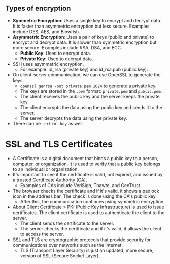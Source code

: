 ## Types of encryption

- **Symmetric Encryption**: Uses a single key to encrypt and decrypt data. It is faster than asymmetric encryption but less secure. Examples include DES, AES, and Blowfish.
- **Asymmetric Encryption**: Uses a pair of keys (public and private) to encrypt and decrypt data. It is slower than symmetric encryption but more secure. Examples include RSA, DSA, and ECC.
  - **Public Key**: Used to encrypt data.
  - **Private Key**: Used to decrypt data.
- SSH uses asymmetric encryption.
  - For example: id_rsa (private key) and id_rsa.pub (public key).
- On client-server communication, we can use OpenSSL to generate the keys.
  - `openssl genrsa -out private.pem 1024` to generate a private key.
  - The keys are stored in the `.pem` format: `private.pem` and `public.pem`.
  - The client receives the public key and the server keeps the private key.
  - The client encrypts the data using the public key and sends it to the server.
  - The server decrypts the data using the private key.
- There can be `.crt` or `.key` as well

# SSL and TLS Certificates

- A Certificate is a digital document that binds a public key to a person, computer, or organization. It is used to verify that a public key belongs to an individual or organization.
- It's important to see if the certificate is valid, not expired, and issued by a trusted Certificate Authority (CA).
  - Examples of CAs include VeriSign, Thawte, and GeoTrust.
- The browser checks the certificate and if it's valid, it shows a padlock icon in the address bar. The check is done using the CA's public key.
  - After this, the communication continues using symmetric encryption.
- About Client Certificate > PKI (Public Key Infrastructure) is used to issue certificates. The client certificate is used to authenticate the client to the server.
  - The client sends the certificate to the server.
  - The server checks the certificate and if it's valid, it allows the client to access the server.
- SSL and TLS are cryptographic protocols that provide security for communications over networks such as the Internet.
  - TLS (Transport Layer Security) is just an updated, more secure, version of SSL (Secure Socket Layer).
